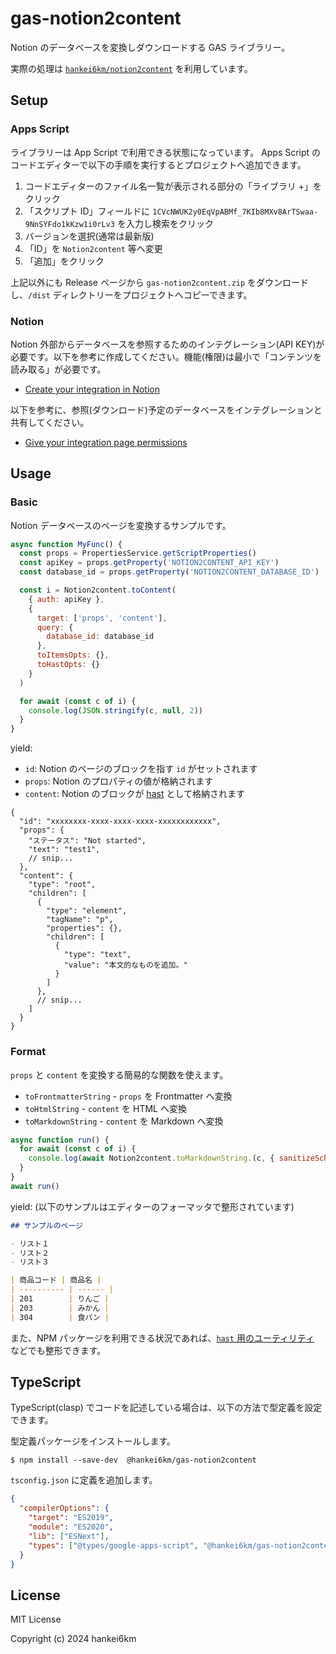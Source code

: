 # gas-notion2content

Notion のデータベースを変換しダウンロードする GAS ライブラリー。

実際の処理は [`hankei6km/notion2content`](https://github.com/hankei6km/notion2content) を利用しています。

## Setup

### Apps Script

ライブラリーは App Script で利用できる状態になっています。
Apps Script のコードエディターで以下の手順を実行するとプロジェクトへ追加できます。

1. コードエディターのファイル名一覧が表示される部分の「ライブラリ +」をクリック
1. 「スクリプト ID」フィールドに `1CVcNWUK2y0EqVpABMf_7KIb8MXv8ArTSwaa-9NnSYFdo1kKzw1i0rLv3` を入力し検索をクリック
1. バージョンを選択(通常は最新版)
1. 「ID」を `Notion2content` 等へ変更
1. 「追加」をクリック

上記以外にも Release ページから `gas-notion2content.zip` をダウンロードし、`/dist` ディレクトリーをプロジェクトへコピーできます。

### Notion

Notion 外部からデータベースを参照するためのインテグレーション(API KEY)が必要です。以下を参考に作成してください。機能(権限)は最小で「コンテンツを読み取る」が必要です。

- [Create your integration in Notion](https://developers.notion.com/docs/create-a-notion-integration#create-your-integration-in-notion)

以下を参考に、参照(ダウンロード)予定のデータベースをインテグレーションと共有してください。

- [Give your integration page permissions](https://developers.notion.com/docs/create-a-notion-integration#give-your-integration-page-permissions)

## Usage

### Basic

Notion データベースのページを変換するサンプルです。

```js
async function MyFunc() {
  const props = PropertiesService.getScriptProperties()
  const apiKey = props.getProperty('NOTION2CONTENT_API_KEY')
  const database_id = props.getProperty('NOTION2CONTENT_DATABASE_ID')

  const i = Notion2content.toContent(
    { auth: apiKey },
    {
      target: ['props', 'content'],
      query: {
        database_id: database_id
      },
      toItemsOpts: {},
      toHastOpts: {}
    }
  )

  for await (const c of i) {
    console.log(JSON.stringify(c, null, 2))
  }
}
```

yield:

- `id`: Notion のページのブロックを指す `id` がセットされます
- `props`: Notion のプロパティの値が格納されます
- `content`: Notion のブロックが [hast](https://github.com/syntax-tree/hast) として格納されます

```
{
  "id": "xxxxxxxx-xxxx-xxxx-xxxx-xxxxxxxxxxxx",
  "props": {
    "ステータス": "Not started",
    "text": "test1",
    // snip...
  },
  "content": {
    "type": "root",
    "children": [
      {
        "type": "element",
        "tagName": "p",
        "properties": {},
        "children": [
          {
            "type": "text",
            "value": "本文的なものを追加。"
          }
        ]
      },
      // snip...
    ]
  }
}
```

### Format

`props` と `content` を変換する簡易的な関数を使えます。

- `toFrontmatterString` - `props` を Frontmatter へ変換
- `toHtmlString` - `content` を HTML へ変換
- `toMarkdownString` - `content` を Markdown へ変換

```js
async function run() {
  for await (const c of i) {
    console.log(await Notion2content.toMarkdownString.(c, { sanitizeSchema: true }))
  }
}
await run()
```

yield:
(以下のサンプルはエディターのフォーマッタで整形されています)

```markdown
## サンプルのページ

- リスト１
- リスト２
- リスト３

| 商品コード | 商品名 |
| ---------- | ------ |
| 201        | りんご |
| 203        | みかん |
| 304        | 食パン |
```

また、NPM パッケージを利用できる状況であれば、[`hast` 用のユーティリティ](https://github.com/syntax-tree/hast?tab=readme-ov-file#list-of-utilities) などでも整形できます。

## TypeScript

TypeScript(clasp) でコードを記述している場合は、以下の方法で型定義を設定できます。

型定義パッケージをインストールします。

```console
$ npm install --save-dev  @hankei6km/gas-notion2content
```

`tsconfig.json` に定義を追加します。

```json
{
  "compilerOptions": {
    "target": "ES2019",
    "module": "ES2020",
    "lib": ["ESNext"],
    "types": ["@types/google-apps-script", "@hankei6km/gas-notion2content"]
  }
}
```

## License

MIT License

Copyright (c) 2024 hankei6km
